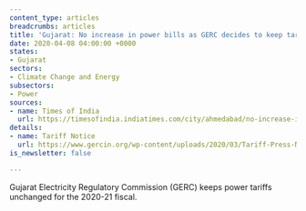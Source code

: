 ```yaml
---
content_type: articles
breadcrumbs: articles
title: 'Gujarat: No increase in power bills as GERC decides to keep tariffs unchanged'
date: 2020-04-08 04:00:00 +0000
states:
- Gujarat
sectors:
- Climate Change and Energy
subsectors:
- Power
sources:
- name: Times of India
  url: https://timesofindia.indiatimes.com/city/ahmedabad/no-increase-in-power-bills-as-gerc-decides-to-keep-tariffs-unchanged/articleshowprint/74921146.cms
details:
- name: Tariff Notice
  url: https://www.gercin.org/wp-content/uploads/2020/03/Tariff-Press-Note-March-2020.pdf
is_newsletter: false

---
```

Gujarat Electricity Regulatory Commission (GERC) keeps power tariffs unchanged for the 2020-21 fiscal.
